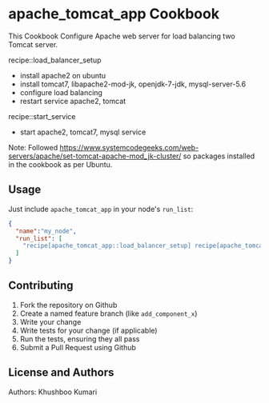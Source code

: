 apache_tomcat_app Cookbook
==========================
This Cookbook Configure Apache web server for load balancing two Tomcat server.

recipe::load_balancer_setup
- install apache2 on ubuntu
- install tomcat7, libapache2-mod-jk, openjdk-7-jdk, mysql-server-5.6
- configure load balancing
- restart service apache2, tomcat 

recipe::start_service
- start apache2, tomcat7, mysql service

Note:
Followed https://www.systemcodegeeks.com/web-servers/apache/set-tomcat-apache-mod_jk-cluster/ so packages installed in the cookbook as per Ubuntu.

Usage
-----
Just include `apache_tomcat_app` in your node's `run_list`:

```json
{
  "name":"my_node",
  "run_list": [
    "recipe[apache_tomcat_app::load_balancer_setup] recipe[apache_tomcat_app::start_service]"
  ]
}
```

Contributing
------------

1. Fork the repository on Github
2. Create a named feature branch (like `add_component_x`)
3. Write your change
4. Write tests for your change (if applicable)
5. Run the tests, ensuring they all pass
6. Submit a Pull Request using Github

License and Authors
-------------------
Authors: Khushboo Kumari

